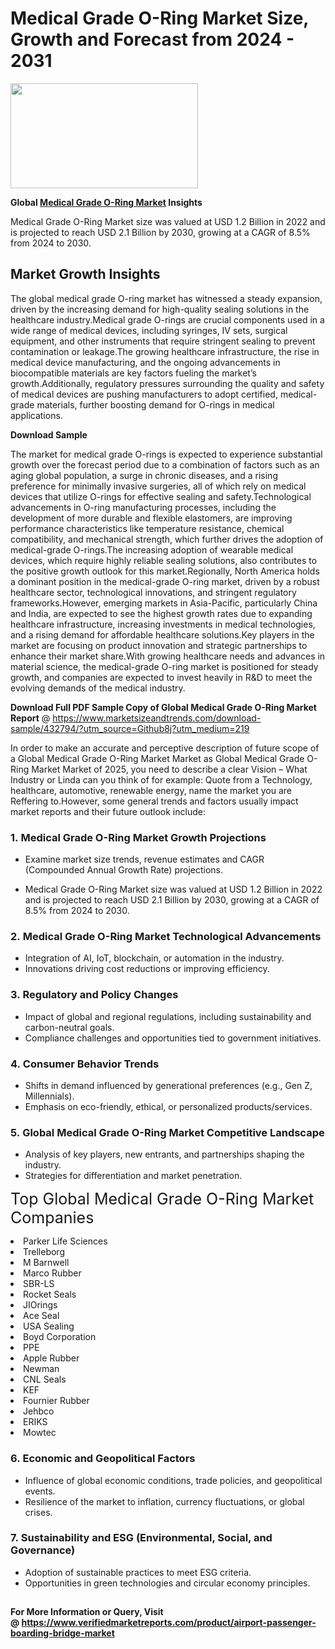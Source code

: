 <H1>Medical Grade O-Ring Market Size, Growth and Forecast from 2024 - 2031</H1><img class="aligncenter size-medium wp-image-584254" src="https://thirdeyenews.in/wp-content/uploads/2024/09/Global-Market-Research-300x168.jpeg" alt="" width="300" height="168" /><p><strong>Global&nbsp;<a href="https://www.marketsizeandtrends.com/download-sample/432794/?utm_source=Github8j?utm_medium=219">Medical Grade O-Ring Market</a> Insights</strong></p><p>Medical Grade O-Ring Market size was valued at USD 1.2 Billion in 2022 and is projected to reach USD 2.1 Billion by 2030, growing at a CAGR of 8.5% from 2024 to 2030.</p><p><h2>Market Growth Insights</h2> <p>The global medical grade O-ring market has witnessed a steady expansion, driven by the increasing demand for high-quality sealing solutions in the healthcare industry.Medical grade O-rings are crucial components used in a wide range of medical devices, including syringes, IV sets, surgical equipment, and other instruments that require stringent sealing to prevent contamination or leakage.The growing healthcare infrastructure, the rise in medical device manufacturing, and the ongoing advancements in biocompatible materials are key factors fueling the market’s growth.Additionally, regulatory pressures surrounding the quality and safety of medical devices are pushing manufacturers to adopt certified, medical-grade materials, further boosting demand for O-rings in medical applications.</p> <p><strong>Download Sample</strong></p> <p>The market for medical grade O-rings is expected to experience substantial growth over the forecast period due to a combination of factors such as an aging global population, a surge in chronic diseases, and a rising preference for minimally invasive surgeries, all of which rely on medical devices that utilize O-rings for effective sealing and safety.Technological advancements in O-ring manufacturing processes, including the development of more durable and flexible elastomers, are improving performance characteristics like temperature resistance, chemical compatibility, and mechanical strength, which further drives the adoption of medical-grade O-rings.The increasing adoption of wearable medical devices, which require highly reliable sealing solutions, also contributes to the positive growth outlook for this market.Regionally, North America holds a dominant position in the medical-grade O-ring market, driven by a robust healthcare sector, technological innovations, and stringent regulatory frameworks.However, emerging markets in Asia-Pacific, particularly China and India, are expected to see the highest growth rates due to expanding healthcare infrastructure, increasing investments in medical technologies, and a rising demand for affordable healthcare solutions.Key players in the market are focusing on product innovation and strategic partnerships to enhance their market share.With growing healthcare needs and advances in material science, the medical-grade O-ring market is positioned for steady growth, and companies are expected to invest heavily in R&D to meet the evolving demands of the medical industry.</p> <p><span class=""><strong>Download Full PDF Sample Copy of Global Medical Grade O-Ring Market Report</strong> @ <a href="https://www.marketsizeandtrends.com/download-sample/432794/?utm_source=Github8j?utm_medium=219" target="_blank">https://www.marketsizeandtrends.com/download-sample/432794/?utm_source=Github8j?utm_medium=219</a></span></p><p>In order to make an accurate and perceptive description of future scope of a Global&nbsp;Medical Grade O-Ring Market Market as Global&nbsp;Medical Grade O-Ring Market Market of 2025, you need to describe a clear Vision &ndash; What Industry or Linda can you think of for example: Quote from a Technology, healthcare, automotive, renewable energy, name the market you are Reffering to.However, some general trends and factors usually impact market reports and their future outlook include:</p><h3>1.&nbsp;<strong>Medical Grade O-Ring Market Growth Projections</strong></h3><ul><li>Examine market size trends, revenue estimates and CAGR (Compounded Annual Growth Rate) projections.</li><li><p>Medical Grade O-Ring Market size was valued at USD 1.2 Billion in 2022 and is projected to reach USD 2.1 Billion by 2030, growing at a CAGR of 8.5% from 2024 to 2030.</p></li></ul><h3>2.&nbsp;<strong>Medical Grade O-Ring Market Technological Advancements</strong></h3><ul><li>Integration of AI, IoT, blockchain, or automation in the industry.</li><li>Innovations driving cost reductions or improving efficiency.</li></ul><h3>3.&nbsp;<strong>Regulatory and Policy Changes</strong></h3><ul><li>Impact of global and regional regulations, including sustainability and carbon-neutral goals.</li><li>Compliance challenges and opportunities tied to government initiatives.</li></ul><h3>4.&nbsp;<strong>Consumer Behavior Trends</strong></h3><ul><li>Shifts in demand influenced by generational preferences (e.g., Gen Z, Millennials).</li><li>Emphasis on eco-friendly, ethical, or personalized products/services.</li></ul><h3>5.&nbsp;<strong>Global Medical Grade O-Ring Market Competitive Landscape</strong></h3><ul><li>Analysis of key players, new entrants, and partnerships shaping the industry.</li><li>Strategies for differentiation and market penetration.</li></ul><p data-pm-slice="1 1 []"><span style="color: inherit; font-family: inherit; font-size: 25px;">Top Global Medical Grade O-Ring Market Companies</span></p><div class="" data-test-id=""><p><li>Parker Life Sciences</li><li> Trelleborg</li><li> M Barnwell</li><li> Marco Rubber</li><li> SBR-LS</li><li> Rocket Seals</li><li> JIOrings</li><li> Ace Seal</li><li> USA Sealing</li><li> Boyd Corporation</li><li> PPE</li><li> Apple Rubber</li><li> Newman</li><li> CNL Seals</li><li> KEF</li><li> Fournier Rubber</li><li> Jehbco</li><li> ERIKS</li><li> Mowtec</li></p></div><h3>6.&nbsp;<strong>Economic and Geopolitical Factors</strong></h3><ul><li>Influence of global economic conditions, trade policies, and geopolitical events.</li><li>Resilience of the market to inflation, currency fluctuations, or global crises.</li></ul><h3>7.&nbsp;<strong>Sustainability and ESG (Environmental, Social, and Governance)</strong></h3><ul><li>Adoption of sustainable practices to meet ESG criteria.</li><li>Opportunities in green technologies and circular economy principles.</li></ul><h2><strong style="font-size: 14px;">For More Information or Query, Visit @&nbsp;</strong><a style="background-color: #ffffff; font-size: 14px;" href="https://www.marketsizeandtrends.com/report/medical-grade-o-ring-market/" target="_blank">https://www.verifiedmarketreports.com/product/airport-passenger-boarding-bridge-market</a></h2>